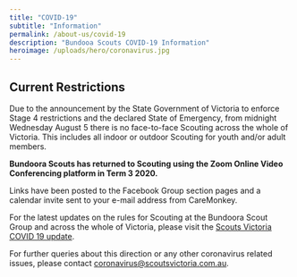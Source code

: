 ```yaml
---
title: "COVID-19"
subtitle: "Information"
permalink: /about-us/covid-19
description: "Bundooa Scouts COVID-19 Information"
heroimage: /uploads/hero/coronavirus.jpg
---
```


## Current Restrictions

Due to the announcement by the State Government of Victoria to enforce Stage 4 restrictions and the declared State of Emergency, from midnight Wednesday August 5 there is no face-to-face Scouting across the whole of Victoria. This includes all indoor or outdoor Scouting for youth and/or adult members.

**Bundoora Scouts has returned to Scouting using the Zoom Online Video Conferencing platform in Term 3 2020.**

Links have been posted to the Facebook Group section pages and a calendar invite sent to your e-mail address from CareMonkey.

For the latest updates on the rules for Scouting at the Bundoora Scout Group and across the whole of Victoria, please visit the [Scouts Victoria COVID 19 update](https://scoutsvictoria.com.au/about-us/news/covid-19-update/).

For further queries about this direction or any other coronavirus related issues, please contact coronavirus@scoutsvictoria.com.au.
